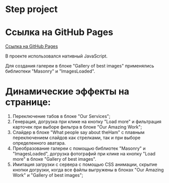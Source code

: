 # Step project

# Ссылка на GitHub Pages
[Ссылка на GitHub Pages](https://boikoyv.github.io/Step-Project/#!)

В проекте использовался нативный JavaScript. 

Для создания галереи в блоке "Gallery of best images" применялись библиотеки "Masonry" и "ImagesLoaded".

# Динамические эффекты на странице:

1. Переключение табов в блоке "Our Services";
2. Генерация, догрузка при клике на кнопку "Load more" и фильтрация карточек при выборе фильтра в блоке "Our Amazing Work";
3. Слайдер в блоке "What people say about theHam" с плавным переключением слайдов как стрелками, так и при выборе определенного аватара.
4. Преобразование галереи с помощью библиотек "Masonry" и "ImagesLoaded", догрузка фотографий при клике на кнопку "Load more" в блоке "Gallery of best images".
5. Имитация загрузки с сервера с помощью CSS анимации, скрытие кнопки догрузки, когда все файлы выгружены в блоках "Our Amazing Work" и "Gallery of best images";


